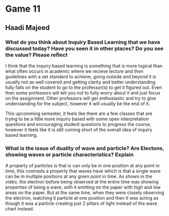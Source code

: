 # Game 11
## Haadi Majeed
### What do you think about Inquiry Based Learning that we have discussed today? Have you seen it in other places?  Do you see the value?  Please reflect

I think that the inquiry based learning is something that is more logical than what often occurs in academic where we recieve lecture and then guidelines with a set standard to achieve, going outside and beyond it is usually not as well covered and getting clarity and better understanding fully falls on the student to go to the professor(s) to get it figured out. Even then some professors will tell you not to fully worry about it and just focus on the assignment. Other professors will get enthusiastic and try to give understanding for the subject, however it will usually be the end of it. 

This upcomming semester, it feels like there are a few classes that are trying to be a little more inquiry based with some open interpretation questions and encouraging student questions to progress the course, however it feels like it is still coming short of the overall idea of inquiry based learning. 

### What is the issue of duality of wave and particle?  Are Electons, showing waves or particle characteristics?  Explain 

A property of particles is that is can only be in one position at any point in time, this costrasts a property that waves have which is that a single wave can be in multiple positions at any given point in time. As shown in the video, the electron before being observed at the entire time was showing properties of being a wave, with it emitting on the paper with high and low areas on the paper. But at the same time, when they were closely observing the electron, watching it particle at one position and then it was acting as though it was a particle creating just 2 pillars of light instead of the wave chart instead. 

